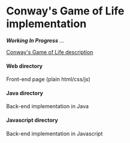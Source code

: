 # Conway's Game of Life implementation


_**Working In Progress** ..._


[Conway's Game of Life description](https://en.wikipedia.org/wiki/Conway%27s_Game_of_Life)


#### Web directory
Front-end page (plain html/css/js)

#### Java directory
Back-end implementation in Java

#### Javascript directory
Back-end implementation in Javascript
